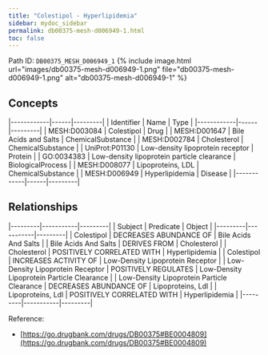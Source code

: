 ```yaml
---
title: "Colestipol - Hyperlipidemia"
sidebar: mydoc_sidebar
permalink: db00375-mesh-d006949-1.html
toc: false 
---
```



Path ID: `DB00375_MESH_D006949_1`
{% include image.html url="images/db00375-mesh-d006949-1.png" file="db00375-mesh-d006949-1.png" alt="db00375-mesh-d006949-1" %}

## Concepts

|------------|------|---------|
| Identifier | Name | Type    |
|------------|------|---------|
| MESH:D003084 | Colestipol | Drug |
| MESH:D001647 | Bile Acids and Salts | ChemicalSubstance |
| MESH:D002784 | Cholesterol | ChemicalSubstance |
| UniProt:P01130 | Low-density lipoprotein receptor | Protein |
| GO:0034383 | Low-density lipoprotein particle clearance | BiologicalProcess |
| MESH:D008077 | Lipoproteins, LDL | ChemicalSubstance |
| MESH:D006949 | Hyperlipidemia | Disease |
|------------|------|---------|

## Relationships

|---------|-----------|---------|
| Subject | Predicate | Object  |
|---------|-----------|---------|
| Colestipol | DECREASES ABUNDANCE OF | Bile Acids And Salts |
| Bile Acids And Salts | DERIVES FROM | Cholesterol |
| Cholesterol | POSITIVELY CORRELATED WITH | Hyperlipidemia |
| Colestipol | INCREASES ACTIVITY OF | Low-Density Lipoprotein Receptor |
| Low-Density Lipoprotein Receptor | POSITIVELY REGULATES | Low-Density Lipoprotein Particle Clearance |
| Low-Density Lipoprotein Particle Clearance | DECREASES ABUNDANCE OF | Lipoproteins, Ldl |
| Lipoproteins, Ldl | POSITIVELY CORRELATED WITH | Hyperlipidemia |
|---------|-----------|---------|

Reference: 
  - [https://go.drugbank.com/drugs/DB00375#BE0004809](https://go.drugbank.com/drugs/DB00375#BE0004809)
